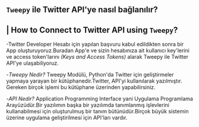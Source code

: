 ## `Tweepy` ile Twitter API'ye nasıl bağlanılır? 
## | How to Connect to Twitter API using `Tweepy`?

-Twitter Developer Hesabı için yapılan başvuru kabul edildikten sonra bir App oluşturuyoruz.Buradan App'e ve sizin hesabınıza ait kullanıcı key'lerini ve access token'larını *(Keys and Access Tokens)* alarak Tweepy ile Twitter API'ye ulaşabiliyoruz.

-*Tweepy Nedir?* Tweepy Modülü, Python'da Twitter için geliştirmeler yapmaya yarayan bir kütüphanedir.Twitter, API'yi kullanılarak yazılmıştır. Gereken birçok işlemi bu kütüphane üzerinden yapabilirsiniz.


-*API Nedir?* Application Programming Interface yani Uygulama Programlama Arayüzüdür.Bir yazılımın başka bir yazılımda tanımlanmış işlevlerini kullanabilmesi için oluşturulmuş bir tanım bütünüdür.Birçok büyük sistemin üzerine uygulama geliştirilmesi için API'ları vardır.
